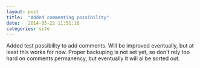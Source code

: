 ```yaml
---
layout: post
title:  "Added commenting possibility"
date:   2014-05-22 11:51:10
categories: site
---
```


Added test possibility to add comments. Will be improved eventually, but at
least this works for now. Proper backuping is not set yet, so don't rely too
hard on comments permanency, but eventually it will al be sorted out.
